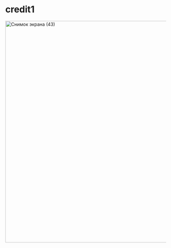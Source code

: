 # credit1
<img width="959" height="692" alt="Снимок экрана (43)" src="https://github.com/user-attachments/assets/251dd270-998f-4d78-8e73-aa5753aa064e" />
